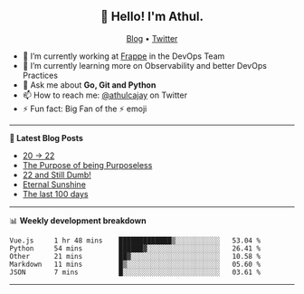 <h2 align="center">👋 Hello! I'm Athul.</h2>
<p align="center">
  <a href="https://blog.athulcyriac.in">Blog</a> •
  <a href="https://twitter.com/athulcajay">Twitter</a>
</p>


- 🔭 I’m currently working at [Frappe](https://frappe.io) in the DevOps Team
- 🌱 I’m currently learning more on Observability and better DevOps Practices
- 💬 Ask me about **Go, Git and Python**
- 📫 How to reach me: [@athulcajay](https://twitter.com/athulcajay) on Twitter
- ⚡ Fun fact: Big Fan of the :zap: emoji

-------

**📝 Latest Blog Posts**

<!-- BLOG-POST-LIST:START -->
- [20 → 22](https://blog.athulcyriac.in/blog/20-and-22/)
- [The Purpose of being Purposeless](https://blog.athulcyriac.in/blog/purpose/)
- [22 and Still Dumb!](https://blog.athulcyriac.in/blog/2022/)
- [Eternal Sunshine](https://blog.athulcyriac.in/blog/college-trip/)
- [The last 100 days](https://blog.athulcyriac.in/blog/final-year/)
<!-- BLOG-POST-LIST:END -->

-------

📊 **Weekly development breakdown**
<!--START_SECTION:waka-->

```text
Vue.js     1 hr 48 mins    █████████████▒░░░░░░░░░░░   53.04 %
Python     54 mins         ██████▓░░░░░░░░░░░░░░░░░░   26.41 %
Other      21 mins         ██▓░░░░░░░░░░░░░░░░░░░░░░   10.58 %
Markdown   11 mins         █▒░░░░░░░░░░░░░░░░░░░░░░░   05.60 %
JSON       7 mins          █░░░░░░░░░░░░░░░░░░░░░░░░   03.61 %
```

<!--END_SECTION:waka-->

-------
